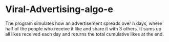 # Viral-Advertising-algo-e
The program simulates how an advertisement spreads over n days, where half of the people who receive it like and share it with 3 others.
It sums up all likes received each day and returns the total cumulative likes at the end.
